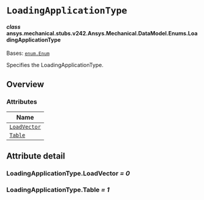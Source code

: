 # `LoadingApplicationType`

<a id="ansys.mechanical.stubs.v242.Ansys.Mechanical.DataModel.Enums.LoadingApplicationType"></a>

#### *class* ansys.mechanical.stubs.v242.Ansys.Mechanical.DataModel.Enums.LoadingApplicationType

Bases: [`enum.Enum`](https://docs.python.org/3/library/enum.html#enum.Enum)

Specifies the LoadingApplicationType.

<!-- !! processed by numpydoc !! -->

<a id="overview"></a>

## Overview

### Attributes

| Name |
| ------------------------------------------------------------------------------------------------------------------------------------ |
| [`LoadVector`](#LoadingApplicationType.LoadVector) |
| [`Table`](#LoadingApplicationType.Table) |

<a id="attribute-detail"></a>

## Attribute detail

<a id="LoadingApplicationType.LoadVector"></a>

### LoadingApplicationType.LoadVector *= 0*

<a id="LoadingApplicationType.Table"></a>

### LoadingApplicationType.Table *= 1*


